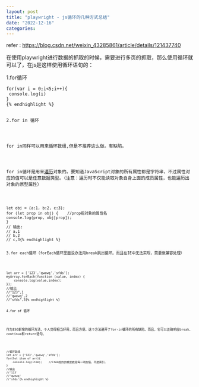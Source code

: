 ```yaml
---
layout: post
title: "playwright - js循环的几种方式总结"
date: "2022-12-16"
categories: 
---
```

<p>refer : <a href="https://blog.csdn.net/weixin_43285861/article/details/121437740">https://blog.csdn.net/weixin_43285861/article/details/121437740</a></p>

<p>在使用playwright进行数据的抓取的时候，需要进行多页的抓取，那么使用循环就可以了，在js是这样使用循环语句的：</p>

<p>1.for循环</p>

<pre>
<code>for(var i = 0;i&lt;5;i++){
 console.log(i)
}
{% endhighlight %}

<p>2.for in 循环</p>

<p>for in同样可以用来循环数组,但是不推荐这么做。有缺陷。</p>

<p>for in循环是用来<a class="hl hl-1" href="https://so.csdn.net/so/search?q=%E9%81%8D%E5%8E%86&amp;spm=1001.2101.3001.7020" target="_blank">遍历</a>对象的。要知道JavaScript对象的所有属性都是字符串，不过属性对应的值可以是任意数据类型。（注意：遍历时不仅能读取对象自身上面的成员属性，也能遍历出对象的原型属性）</p>

<pre>
<code>let obj = {a:1, b:2, c:3};
for (let prop in obj) {    //prop指对象的属性名
console.log(prop, obj[prop]);
}
// 输出:
// a,1
// b,2
// c,3{% endhighlight %}

<p>3.for each循环（forEach循环里面没办法用break跳出循环。而且在IE中无法实现，需要做兼容处理）</p>

<pre>
<code>let arr = [&#39;123&#39;,&#39;qwewq&#39;,&#39;sfds&#39;];
myArray.forEach(function (value, index) {
    console.log(value,index);
});
//输出
//&quot;123&quot;,1
//&quot;qwewq&quot;,2
//&quot;sfds&quot;,3{% endhighlight %}

<p>4.for of 循环</p>

<p>作为ES6新增的循环方法，个人觉得相当好用，而且方便。这个方法避开了for-in循环的所有缺陷。而且，它可以正确响应break、continue和return语句。</p>

<pre>
<code>//循环数组
let arr = [&#39;123&#39;,&#39;qwewq&#39;,&#39;sfds&#39;];
for(let item of arr){
    console.log(item);    //item指的的就是数组每一项的值。不是索引。
}
//输出
//&#39;123&#39;
//&#39;qwewq&#39;
//&#39;sfds&#39;{% endhighlight %}

<p>&nbsp;</p>

<p>&nbsp;</p>

<p>&nbsp;</p>


